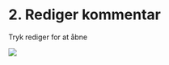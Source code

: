 # 2. Rediger kommentar

Tryk rediger for at åbne

![](../.gitbook/assets/tryk\_rediger\_for\_at\_\_bne.png)
